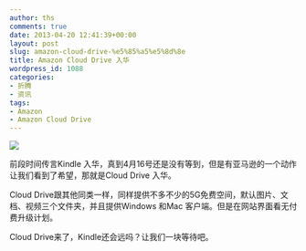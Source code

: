 ```yaml
---
author: ths
comments: true
date: 2013-04-20 12:41:39+00:00
layout: post
slug: amazon-cloud-drive-%e5%85%a5%e5%8d%8e
title: Amazon Cloud Drive 入华
wordpress_id: 1088
categories:
- 折腾
- 资讯
tags:
- Amazon
- Amazon Cloud Drive
---
```


![](http://img03.taobaocdn.com/imgextra/i3/63715616/T2kd6OXbhaXXXXXXXX_!!63715616.jpg)





前段时间传言Kindle 入华，真到4月16号还是没有等到，但是有亚马逊的一个动作让我们看到了希望，那就是Cloud Drive 入华。





Cloud Drive跟其他同类一样，同样提供不多不少的5G免费空间，默认图片、文档、视频三个文件夹，并且提供Windows 和Mac 客户端。但是在网站界面看无付费升级计划。





Cloud Drive来了，Kindle还会远吗？让我们一块等待吧。







